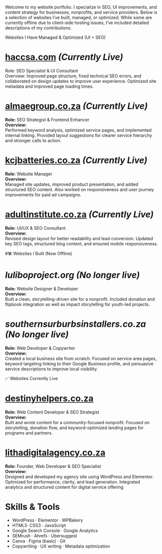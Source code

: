 Welcome to my website portfolio. I specialize in SEO, UI improvements, and content strategy for businesses, nonprofits, and service providers. Below is a selection of websites I’ve built, managed, or optimized. While some are currently offline due to client-side hosting issues, I’ve included detailed descriptions of my contributions.

Websites I Have Managed & Optimized (UI + SEO)

# [haccsa.com](http://haccsa.com) *(Currently Live)*
Role: SEO Specialist & UI Consultant  
Overview:
Improved page structure, fixed technical SEO errors, and collaborated on design updates to improve user experience. Optimized site metadata and improved page loading times.

# [almaegroup.co.za](http://almaegroup.co.za) *(Currently Live)*  
**Role:** SEO Strategist & Frontend Enhancer  
**Overview:**  
Performed keyword analysis, optimized service pages, and implemented internal linking. Provided layout suggestions for clearer service hierarchy and stronger calls to action.


# [kcjbatteries.co.za](http://kcjbatteries.co.za) *(Currently Live)*  
**Role:** Website Manager  
**Overview:**  
Managed site updates, improved product presentation, and added structured SEO content. Also worked on responsiveness and user journey improvements for paid ad campaigns.


# [adultinstitute.co.za](http://adultinstitute.co.za) *(Currently Live)*  
**Role:** UI/UX & SEO Consultant  
**Overview:**  
Revised design layout for better readability and lead conversion. Updated key SEO tags, structured blog content, and ensured mobile responsiveness.

#🛠️ Websites I Built (Now Offline)

# *luliboproject.org* *(No longer live)*  
**Role:** Website Designer & Developer  
**Overview:**  
Built a clean, storytelling-driven site for a nonprofit. Included donation and flipbook integration as well as impact storytelling for youth-led projects.

# *southernsurburbsinstallers.co.za* *(No longer live)*  
**Role:** Web Developer & Copywriter  
**Overview:**  
Created a local business site from scratch. Focused on service area pages, keyword targeting linking to their Google Business profile, and persuasive service descriptions to improve local visibility.

✅ Websites Currently Live

# [destinyhelpers.co.za](http://destinyhelpers.co.za)  
**Role:** Web Content Developer & SEO Strategist  
**Overview:**  
Built and wrote content for a community-focused nonprofit. Focused on storytelling, donation flow, and keyword-optimized landing pages for programs and partners.

# [lithadigitalagency.co.za](http://lithadigitalagency.co.za)  
**Role:** Founder, Web Developer & SEO Specialist  
**Overview:**  
Designed and developed my agency site using WordPress and Elementor. Optimized for performance, clarity, and lead generation. Integrated analytics and structured content for digital service offering

# Skills & Tools
- WordPress · Elementor · WPBakery  
- HTML5· CSS3 · JavaScript 
- Google Search Console · Google Analytics  
- SEMrush · Ahrefs · Ubersuggest  
- Canva · Figma (basic) · Git
- Copywriting · UX writing · Metadata optimization
